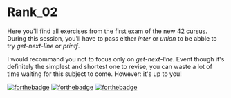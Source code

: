 # Rank_02 #

Here you'll find all exercises from the first exam of the new 42 cursus.
During this session, you'll have to pass either _inter_ or _union_ to be abble to try _get-next-line_ or _printf_.

I would recommand you not to focus only on _get-next-line_. Event though it's definitely the simplest and shortest
one to revise, you can waste a lot of time waiting for this subject to come. However: it's up to you!

[![forthebadge](https://forthebadge.com/images/badges/made-with-c.svg)](https://forthebadge.com)
[![forthebadge](https://forthebadge.com/images/badges/60-percent-of-the-time-works-every-time.svg)](https://forthebadge.com)
[![forthebadge](https://forthebadge.com/images/badges/powered-by-coffee.svg)](https://forthebadge.com)